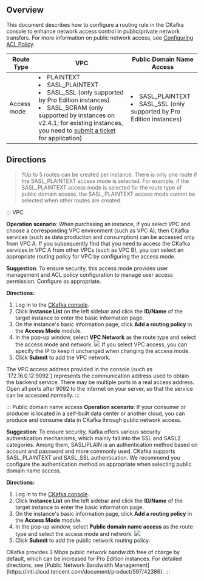 ## Overview

This document describes how to configure a routing rule in the CKafka console to enhance network access control in public/private network transfers. For more information on public network access, see [Configuring ACL Policy](https://intl.cloud.tencent.com/document/product/597/39084).

| Route Type | VPC | Public Domain Name Access |
| -------- | ------------------------------------------------------------ | ------------------------------------------------------------ |
| Access mode | <li>PLAINTEXT</li><li>SASL_PLAINTEXT</li><li>SASL_SSL (only supported by Pro Edition instances)</li><li>SASL_SCRAM (only supported by instances on v2.4.1; for existing instances, you need to <a href = "https://console.cloud.tencent.com/workorder/category?level1_id=876&level2_id=951&source=0&data_title=消息服务CKafKa&step=1">submit a ticket</a> for application)</li> | <li>SASL_PLAINTEXT</li><li>SASL_SSL (only supported by Pro Edition instances)</li> |



## Directions

> ?Up to 5 routes can be created per instance. There is only one route if the SASL_PLAINTEXT access mode is selected. For example, if the SASL_PLAINTEXT access mode is selected for the route type of public domain access, the SASL_PLAINTEXT access mode cannot be selected when other routes are created.

<dx-tabs>

::: VPC

**Operation scenario**: When purchasing an instance, if you select VPC and choose a corresponding VPC environment (such as VPC A), then CKafka services (such as data production and consumption) can be accessed only from VPC A. If you subsequently find that you need to access the CKafka services in VPC A from other VPCs (such as VPC B), you can select an appropriate routing policy for VPC by configuring the access mode.<br>

**Suggestion**: To ensure security, this access mode provides user management and ACL policy configuration to manage user access permission. Configure as appropriate.<br>

**Directions:**

1. Log in to the [CKafka console](https://console.cloud.tencent.com/ckafka).
2. Click **Instance List** on the left sidebar and click the **ID/Name** of the target instance to enter the basic information page.
3. On the instance's basic information page, click **Add a routing policy** in the **Access Mode** module.
4. In the pop-up window, select **VPC Network** as the route type and select the access mode and network.
   ![](https://main.qcloudimg.com/raw/e3c2304070064b93e082895b9bd7b9b2.png)
   <dx-alert infotype="explain" title="">
   If you select VPC access, you can specify the IP to keep it unchanged when changing the access mode.
   </dx-alert>
5. Click **Submit** to add the VPC network.
<dx-alert infotype="explain" title="">
The VPC access address provided in the console (such as `172.16.0.12:9092`) represents the communication address used to obtain the backend service. There may be multiple ports in a real access address. Open all ports after 9092 to the internet on your server, so that the service can be accessed normally.
</dx-alert>
::: 

::: Public domain name access
**Operation scenario**: If your consumer or producer is located in a self-built data center or another cloud, you can produce and consume data in CKafka through public network access.<br>

**Suggestion**: To ensure security, Kafka offers various security authentication mechanisms, which mainly fall into the SSL and SASL2 categories. Among them, SASL/PLAIN is an authentication method based on account and password and more commonly used. CKafka supports SASL_PLAINTEXT and SASL_SSL authentication. We recommend you configure the authentication method as appropriate when selecting public domain name access.<br>

**Directions:**

1. Log in to the [CKafka console](https://console.cloud.tencent.com/ckafka).
2. Click **Instance List** on the left sidebar and click the **ID/Name** of the target instance to enter the basic information page.
3. On the instance's basic information page, click **Add a routing policy** in the **Access Mode** module.
4. In the pop-up window, select **Public domain name access** as the route type and select the access mode and network.
![](https://main.qcloudimg.com/raw/c4d1852255a63b38bfc199d3b6d1711b.png)
5. Click **Submit** to add the public network routing policy.
<dx-alert infotype="explain" title="">
CKafka provides 3 Mbps public network bandwidth free of charge by default, which can be increased for Pro Edition instances. For detailed directions, see [Public Network Bandwidth Management](https://intl.cloud.tencent.com/document/product/597/42386).
</dx-alert>
:::
</dx-tabs>
